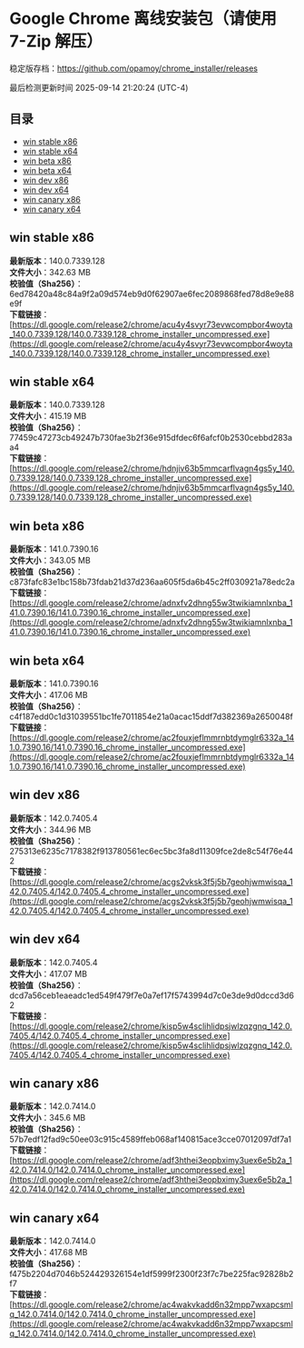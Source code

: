 # Google Chrome 离线安装包（请使用 7-Zip 解压）
稳定版存档：<https://github.com/opamoy/chrome_installer/releases>

最后检测更新时间
2025-09-14 21:20:24 (UTC-4)


## 目录
* [win stable x86](https://github.com/opamoy/chrome_installer?tab=readme-ov-file#win-stable-x86)
* [win stable x64](https://github.com/opamoy/chrome_installer?tab=readme-ov-file#win-stable-x64)
* [win beta x86](https://github.com/opamoy/chrome_installer?tab=readme-ov-file#win-beta-x86)
* [win beta x64](https://github.com/opamoy/chrome_installer?tab=readme-ov-file#win-beta-x64)
* [win dev x86](https://github.com/opamoy/chrome_installer?tab=readme-ov-file#win-dev-x86)
* [win dev x64](https://github.com/opamoy/chrome_installer?tab=readme-ov-file#win-dev-x64)
* [win canary x86](https://github.com/opamoy/chrome_installer?tab=readme-ov-file#win-canary-x86)
* [win canary x64](https://github.com/opamoy/chrome_installer?tab=readme-ov-file#win-canary-x64)

## win stable x86
**最新版本**：140.0.7339.128  
**文件大小**：342.63 MB  
**校验值（Sha256）**：6ed78420a48c84a9f2a09d574eb9d0f62907ae6fec2089868fed78d8e9e88e9f  
**下载链接**：[https://dl.google.com/release2/chrome/acu4y4svyr73evwcompbor4woyta_140.0.7339.128/140.0.7339.128_chrome_installer_uncompressed.exe](https://dl.google.com/release2/chrome/acu4y4svyr73evwcompbor4woyta_140.0.7339.128/140.0.7339.128_chrome_installer_uncompressed.exe)  

## win stable x64
**最新版本**：140.0.7339.128  
**文件大小**：415.19 MB  
**校验值（Sha256）**：77459c47273cb49247b730fae3b2f36e915dfdec6f6afcf0b2530cebbd283aa4  
**下载链接**：[https://dl.google.com/release2/chrome/hdnjiv63b5mmcarflvagn4gs5y_140.0.7339.128/140.0.7339.128_chrome_installer_uncompressed.exe](https://dl.google.com/release2/chrome/hdnjiv63b5mmcarflvagn4gs5y_140.0.7339.128/140.0.7339.128_chrome_installer_uncompressed.exe)  

## win beta x86
**最新版本**：141.0.7390.16  
**文件大小**：343.05 MB  
**校验值（Sha256）**：c873fafc83e1bc158b73fdab21d37d236aa605f5da6b45c2ff030921a78edc2a  
**下载链接**：[https://dl.google.com/release2/chrome/adnxfv2dhng55w3twikiamnlxnba_141.0.7390.16/141.0.7390.16_chrome_installer_uncompressed.exe](https://dl.google.com/release2/chrome/adnxfv2dhng55w3twikiamnlxnba_141.0.7390.16/141.0.7390.16_chrome_installer_uncompressed.exe)  

## win beta x64
**最新版本**：141.0.7390.16  
**文件大小**：417.06 MB  
**校验值（Sha256）**：c4f187edd0c1d31039551bc1fe7011854e21a0acac15ddf7d382369a2650048f  
**下载链接**：[https://dl.google.com/release2/chrome/ac2fouxjeflmmrnbtdymglr6332a_141.0.7390.16/141.0.7390.16_chrome_installer_uncompressed.exe](https://dl.google.com/release2/chrome/ac2fouxjeflmmrnbtdymglr6332a_141.0.7390.16/141.0.7390.16_chrome_installer_uncompressed.exe)  

## win dev x86
**最新版本**：142.0.7405.4  
**文件大小**：344.96 MB  
**校验值（Sha256）**：275313e6235c7178382f913780561ec6ec5bc3fa8d11309fce2de8c54f76e442  
**下载链接**：[https://dl.google.com/release2/chrome/acgs2vksk3f5j5b7geohjwmwisqa_142.0.7405.4/142.0.7405.4_chrome_installer_uncompressed.exe](https://dl.google.com/release2/chrome/acgs2vksk3f5j5b7geohjwmwisqa_142.0.7405.4/142.0.7405.4_chrome_installer_uncompressed.exe)  

## win dev x64
**最新版本**：142.0.7405.4  
**文件大小**：417.07 MB  
**校验值（Sha256）**：dcd7a56ceb1eaeadc1ed549f479f7e0a7ef17f5743994d7c0e3de9d0dccd3d62  
**下载链接**：[https://dl.google.com/release2/chrome/kisp5w4sclihlidpsjwlzqzgnq_142.0.7405.4/142.0.7405.4_chrome_installer_uncompressed.exe](https://dl.google.com/release2/chrome/kisp5w4sclihlidpsjwlzqzgnq_142.0.7405.4/142.0.7405.4_chrome_installer_uncompressed.exe)  

## win canary x86
**最新版本**：142.0.7414.0  
**文件大小**：345.6 MB  
**校验值（Sha256）**：57b7edf12fad9c50ee03c915c4589ffeb068af140815ace3cce07012097df7a1  
**下载链接**：[https://dl.google.com/release2/chrome/adf3hthei3eopbximy3uex6e5b2a_142.0.7414.0/142.0.7414.0_chrome_installer_uncompressed.exe](https://dl.google.com/release2/chrome/adf3hthei3eopbximy3uex6e5b2a_142.0.7414.0/142.0.7414.0_chrome_installer_uncompressed.exe)  

## win canary x64
**最新版本**：142.0.7414.0  
**文件大小**：417.68 MB  
**校验值（Sha256）**：f475b2204d7046b524429326154e1df5999f2300f23f7c7be225fac92828b2f7  
**下载链接**：[https://dl.google.com/release2/chrome/ac4wakvkadd6n32mpp7wxapcsmlq_142.0.7414.0/142.0.7414.0_chrome_installer_uncompressed.exe](https://dl.google.com/release2/chrome/ac4wakvkadd6n32mpp7wxapcsmlq_142.0.7414.0/142.0.7414.0_chrome_installer_uncompressed.exe)  

